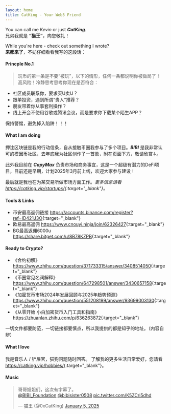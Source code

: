 ```yaml
---
layout: home
title: CatKing - Your Web3 Friend
---
```




You can call me _Kevin_ or just **_CatKing_**.  
兄弟我就是 **“猫王”**，向您敬礼！

While you're here - check out something I wrote?  
**来都来了**，不妨仔细看看我写的这段话：


#### Princple No.1
> 玩币的第一条是不要“被玩”，以下的情形，任何一条都说明你被做局了！  
高风险！冷静思考思考你现在是否符合：
- 社区成员联系你，要求买U卖U？
- 跟单投资，遇到所谓“贵人”推荐？
- 朋友带着你从事套利操作？
- 线上开会不使用谷歌或腾讯会议，而是要求你下载某个陌生APP？

保持警惕，避免掉入陷阱！！！

#### What I am doing
押注区块链是我的行动信条，自从接触币圈我参与了多个项目。***BIBI*** 是我非常认可的模因币社区，去年底我为社区创作了一首歌，附在页面下方，敬请欣赏↓。

此外我目前在 ***CapyMax*** 负责市场和商务事宜，这是一个超级有潜力的DeFi项目，目前还是早期，计划2025年3月前上线，欢迎大家参与建设！

最后就是我也在为某交易所做市场方面工作。*更多信息请看<https://catking.vip/startups/>{:target="_blank"}。*



#### Tools & Links

- <span class="icon-binance"></span> 币安最高返佣链接  <https://accounts.binance.com/register?ref=ID421J3O>{:target="_blank"}
- <span class="icon-OKX_logo"></span> 欧易最高返佣  <https://www.cnouyi.ninja/join/62326427>{:target="_blank"}
- <span class="icon-baseasset_img_media-kit_logo-green-v3"></span> BG最高返佣6000u  <https://share.bitget.com/u/8B78KZPB>{:target="_blank"}

#### Ready to Crypto?
- 《合约初解》<https://www.zhihu.com/question/371733315/answer/3408514050>{:target="_blank"}
- 《币圈常见名词解释》<https://www.zhihu.com/question/647298501/answer/3430657158>{:target="_blank"}
- 《加密货币市场2024年发展回顾与2025年趋势预测》<https://www.zhihu.com/question/551208199/answer/93699003130>{:target="_blank"}
- 《从零开始 小白加密货币入门工具和指南》<https://zhuanlan.zhihu.com/p/636263872>{:target="_blank"}

一切文件都要防范，一切链接都要慎点，所以我提供的都是知乎的地址。（内容自辨）

#### What I love
我是音乐人 / 铲屎官，猫狗问题随时回答。 了解我的更多生活日常爱好，您请看<https://catking.vip/hobbies/>{:target="_blank"}。

#### Music

<blockquote class="twitter-tweet"><p lang="zh" dir="ltr">哥哥姐姐们，这次有字幕了。<br> <a href="https://twitter.com/BIBI_Foundation?ref_src=twsrc%5Etfw">@BIBI_Foundation</a> <a href="https://twitter.com/bibisister0508?ref_src=twsrc%5Etfw">@bibisister0508</a> <a href="https://t.co/K5ZCri5dhd">pic.twitter.com/K5ZCri5dhd</a></p>&mdash; 猫王 (@0xCatKing) <a href="https://twitter.com/0xCatKing/status/1875928560726381027?ref_src=twsrc%5Etfw">January 5, 2025</a></blockquote> <script async src="https://platform.twitter.com/widgets.js" charset="utf-8"></script>